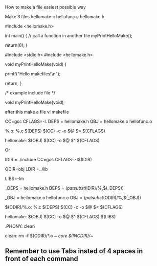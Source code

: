 How to make a file easiest possible way

Make 3 files
hellomake.c	hellofunc.c	hellomake.h




#include <hellomake.h>

int main() {
  // call a function in another file
  myPrintHelloMake();

  return(0);
}





#include <stdio.h>
#include <hellomake.h>

void myPrintHelloMake(void) {

  printf("Hello makefiles!\n");

  return;
}





/*
example include file
*/

void myPrintHelloMake(void);





after this make a file vi makefile


CC=gcc
CFLAGS=-I.
DEPS = hellomake.h
OBJ = hellomake.o hellofunc.o 

%.o: %.c $(DEPS)
	$(CC) -c -o $@ $< $(CFLAGS)

hellomake: $(OBJ)
	$(CC) -o $@ $^ $(CFLAGS)




Or







IDIR =../include
CC=gcc
CFLAGS=-I$(IDIR)

ODIR=obj
LDIR =../lib

LIBS=-lm

_DEPS = hellomake.h
DEPS = $(patsubst %,$(IDIR)/%,$(_DEPS))

_OBJ = hellomake.o hellofunc.o 
OBJ = $(patsubst %,$(ODIR)/%,$(_OBJ))


$(ODIR)/%.o: %.c $(DEPS)
	$(CC) -c -o $@ $< $(CFLAGS)

hellomake: $(OBJ)
	$(CC) -o $@ $^ $(CFLAGS) $(LIBS)

.PHONY: clean

clean:
	rm -f $(ODIR)/*.o *~ core $(INCDIR)/*~ 
  
  
  
  
  
  
  
 ## Remember to use Tabs insted of 4 spaces in front of each command




